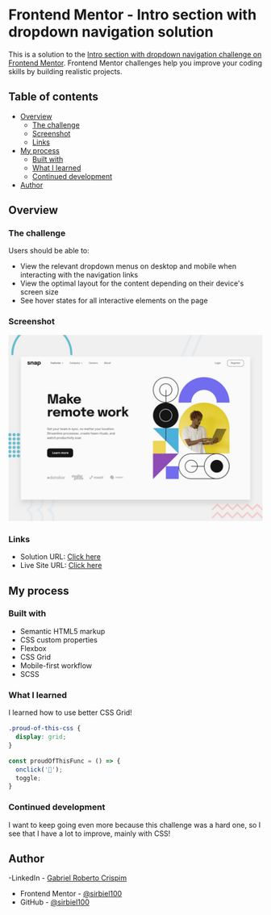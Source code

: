# Frontend Mentor - Intro section with dropdown navigation solution

This is a solution to the [Intro section with dropdown navigation challenge on Frontend Mentor](https://www.frontendmentor.io/challenges/intro-section-with-dropdown-navigation-ryaPetHE5). Frontend Mentor challenges help you improve your coding skills by building realistic projects. 

## Table of contents

- [Overview](#overview)
  - [The challenge](#the-challenge)
  - [Screenshot](#screenshot)
  - [Links](#links)
- [My process](#my-process)
  - [Built with](#built-with)
  - [What I learned](#what-i-learned)
  - [Continued development](#continued-development)
- [Author](#author)


## Overview

### The challenge

Users should be able to:

- View the relevant dropdown menus on desktop and mobile when interacting with the navigation links
- View the optimal layout for the content depending on their device's screen size
- See hover states for all interactive elements on the page

### Screenshot

![Image](images/desktop-preview.jpg)


### Links

- Solution URL: [Click here](https://www.frontendmentor.io/solutions/intro-section-with-dropdown-navigation-scss-js-and-html-nYv2JYpAiN#comment-641e02625174143fdb4fffc6)
- Live Site URL: [Click here](https://sirbiel100.github.io/Challenge--10/)

## My process

### Built with

- Semantic HTML5 markup
- CSS custom properties
- Flexbox
- CSS Grid
- Mobile-first workflow
- SCSS

### What I learned

I learned how to use better CSS Grid!


```css
.proud-of-this-css {
  display: grid;
}
```
```js
const proudOfThisFunc = () => {
  onclick('🎉');
  toggle;
}
```


### Continued development

I want to keep going even more because this challenge was a hard one, so I see that I have a lot to improve, mainly with CSS!


## Author

-LinkedIn - [Gabriel Roberto Crispim](https://www.your-site.com)
- Frontend Mentor - [@sirbiel100](https://www.frontendmentor.io/profile/sirbiel100)
- GitHub - [@sirbiel100](https://github.com/sirbiel100)